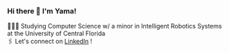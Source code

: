 ### Hi there 👋 I'm Yama!

👩🏻‍💻 Studying Computer Science w/ a minor in Intelligent Robotics Systems at the University of Central Florida <br/>
🖇 Let's connect on [LinkedIn](https://linkedin.com/in/yamajiang) ! <br/>

